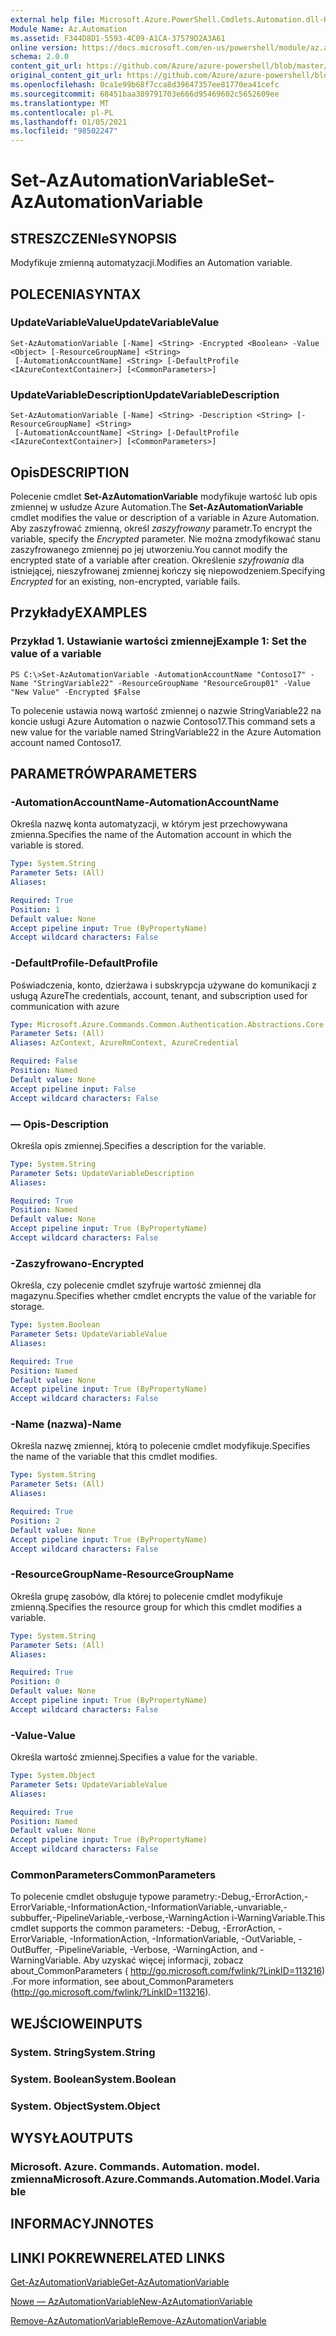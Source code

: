 ```yaml
---
external help file: Microsoft.Azure.PowerShell.Cmdlets.Automation.dll-Help.xml
Module Name: Az.Automation
ms.assetid: F344D8D1-5593-4C09-A1CA-37579D2A3A61
online version: https://docs.microsoft.com/en-us/powershell/module/az.automation/set-azautomationvariable
schema: 2.0.0
content_git_url: https://github.com/Azure/azure-powershell/blob/master/src/Automation/Automation/help/Set-AzAutomationVariable.md
original_content_git_url: https://github.com/Azure/azure-powershell/blob/master/src/Automation/Automation/help/Set-AzAutomationVariable.md
ms.openlocfilehash: 0ca1e99b68f7cca8d39647357ee81770ea41cefc
ms.sourcegitcommit: 68451baa389791703e666d95469602c5652609ee
ms.translationtype: MT
ms.contentlocale: pl-PL
ms.lasthandoff: 01/05/2021
ms.locfileid: "98502247"
---
```

# <span data-ttu-id="6ac8a-101">Set-AzAutomationVariable</span><span class="sxs-lookup"><span data-stu-id="6ac8a-101">Set-AzAutomationVariable</span></span>

## <span data-ttu-id="6ac8a-102">STRESZCZENIe</span><span class="sxs-lookup"><span data-stu-id="6ac8a-102">SYNOPSIS</span></span>
<span data-ttu-id="6ac8a-103">Modyfikuje zmienną automatyzacji.</span><span class="sxs-lookup"><span data-stu-id="6ac8a-103">Modifies an Automation variable.</span></span>

## <span data-ttu-id="6ac8a-104">POLECENIA</span><span class="sxs-lookup"><span data-stu-id="6ac8a-104">SYNTAX</span></span>

### <span data-ttu-id="6ac8a-105">UpdateVariableValue</span><span class="sxs-lookup"><span data-stu-id="6ac8a-105">UpdateVariableValue</span></span>
```
Set-AzAutomationVariable [-Name] <String> -Encrypted <Boolean> -Value <Object> [-ResourceGroupName] <String>
 [-AutomationAccountName] <String> [-DefaultProfile <IAzureContextContainer>] [<CommonParameters>]
```

### <span data-ttu-id="6ac8a-106">UpdateVariableDescription</span><span class="sxs-lookup"><span data-stu-id="6ac8a-106">UpdateVariableDescription</span></span>
```
Set-AzAutomationVariable [-Name] <String> -Description <String> [-ResourceGroupName] <String>
 [-AutomationAccountName] <String> [-DefaultProfile <IAzureContextContainer>] [<CommonParameters>]
```

## <span data-ttu-id="6ac8a-107">Opis</span><span class="sxs-lookup"><span data-stu-id="6ac8a-107">DESCRIPTION</span></span>
<span data-ttu-id="6ac8a-108">Polecenie cmdlet **Set-AzAutomationVariable** modyfikuje wartość lub opis zmiennej w usłudze Azure Automation.</span><span class="sxs-lookup"><span data-stu-id="6ac8a-108">The **Set-AzAutomationVariable** cmdlet modifies the value or description of a variable in Azure Automation.</span></span>
<span data-ttu-id="6ac8a-109">Aby zaszyfrować zmienną, określ *zaszyfrowany* parametr.</span><span class="sxs-lookup"><span data-stu-id="6ac8a-109">To encrypt the variable, specify the *Encrypted* parameter.</span></span>
<span data-ttu-id="6ac8a-110">Nie można zmodyfikować stanu zaszyfrowanego zmiennej po jej utworzeniu.</span><span class="sxs-lookup"><span data-stu-id="6ac8a-110">You cannot modify the encrypted state of a variable after creation.</span></span>
<span data-ttu-id="6ac8a-111">Określenie *szyfrowania* dla istniejącej, nieszyfrowanej zmiennej kończy się niepowodzeniem.</span><span class="sxs-lookup"><span data-stu-id="6ac8a-111">Specifying *Encrypted* for an existing, non-encrypted, variable fails.</span></span>

## <span data-ttu-id="6ac8a-112">Przykłady</span><span class="sxs-lookup"><span data-stu-id="6ac8a-112">EXAMPLES</span></span>

### <span data-ttu-id="6ac8a-113">Przykład 1. Ustawianie wartości zmiennej</span><span class="sxs-lookup"><span data-stu-id="6ac8a-113">Example 1: Set the value of a variable</span></span>
```
PS C:\>Set-AzAutomationVariable -AutomationAccountName "Contoso17" -Name "StringVariable22" -ResourceGroupName "ResourceGroup01" -Value "New Value" -Encrypted $False
```

<span data-ttu-id="6ac8a-114">To polecenie ustawia nową wartość zmiennej o nazwie StringVariable22 na koncie usługi Azure Automation o nazwie Contoso17.</span><span class="sxs-lookup"><span data-stu-id="6ac8a-114">This command sets a new value for the variable named StringVariable22 in the Azure Automation account named Contoso17.</span></span>

## <span data-ttu-id="6ac8a-115">PARAMETRÓW</span><span class="sxs-lookup"><span data-stu-id="6ac8a-115">PARAMETERS</span></span>

### <span data-ttu-id="6ac8a-116">-AutomationAccountName</span><span class="sxs-lookup"><span data-stu-id="6ac8a-116">-AutomationAccountName</span></span>
<span data-ttu-id="6ac8a-117">Określa nazwę konta automatyzacji, w którym jest przechowywana zmienna.</span><span class="sxs-lookup"><span data-stu-id="6ac8a-117">Specifies the name of the Automation account in which the variable is stored.</span></span>

```yaml
Type: System.String
Parameter Sets: (All)
Aliases:

Required: True
Position: 1
Default value: None
Accept pipeline input: True (ByPropertyName)
Accept wildcard characters: False
```

### <span data-ttu-id="6ac8a-118">-DefaultProfile</span><span class="sxs-lookup"><span data-stu-id="6ac8a-118">-DefaultProfile</span></span>
<span data-ttu-id="6ac8a-119">Poświadczenia, konto, dzierżawa i subskrypcja używane do komunikacji z usługą Azure</span><span class="sxs-lookup"><span data-stu-id="6ac8a-119">The credentials, account, tenant, and subscription used for communication with azure</span></span>

```yaml
Type: Microsoft.Azure.Commands.Common.Authentication.Abstractions.Core.IAzureContextContainer
Parameter Sets: (All)
Aliases: AzContext, AzureRmContext, AzureCredential

Required: False
Position: Named
Default value: None
Accept pipeline input: False
Accept wildcard characters: False
```

### <span data-ttu-id="6ac8a-120">— Opis</span><span class="sxs-lookup"><span data-stu-id="6ac8a-120">-Description</span></span>
<span data-ttu-id="6ac8a-121">Określa opis zmiennej.</span><span class="sxs-lookup"><span data-stu-id="6ac8a-121">Specifies a description for the variable.</span></span>

```yaml
Type: System.String
Parameter Sets: UpdateVariableDescription
Aliases:

Required: True
Position: Named
Default value: None
Accept pipeline input: True (ByPropertyName)
Accept wildcard characters: False
```

### <span data-ttu-id="6ac8a-122">-Zaszyfrowano</span><span class="sxs-lookup"><span data-stu-id="6ac8a-122">-Encrypted</span></span>
<span data-ttu-id="6ac8a-123">Określa, czy polecenie cmdlet szyfruje wartość zmiennej dla magazynu.</span><span class="sxs-lookup"><span data-stu-id="6ac8a-123">Specifies whether cmdlet encrypts the value of the variable for storage.</span></span>

```yaml
Type: System.Boolean
Parameter Sets: UpdateVariableValue
Aliases:

Required: True
Position: Named
Default value: None
Accept pipeline input: True (ByPropertyName)
Accept wildcard characters: False
```

### <span data-ttu-id="6ac8a-124">-Name (nazwa)</span><span class="sxs-lookup"><span data-stu-id="6ac8a-124">-Name</span></span>
<span data-ttu-id="6ac8a-125">Określa nazwę zmiennej, którą to polecenie cmdlet modyfikuje.</span><span class="sxs-lookup"><span data-stu-id="6ac8a-125">Specifies the name of the variable that this cmdlet modifies.</span></span>

```yaml
Type: System.String
Parameter Sets: (All)
Aliases:

Required: True
Position: 2
Default value: None
Accept pipeline input: True (ByPropertyName)
Accept wildcard characters: False
```

### <span data-ttu-id="6ac8a-126">-ResourceGroupName</span><span class="sxs-lookup"><span data-stu-id="6ac8a-126">-ResourceGroupName</span></span>
<span data-ttu-id="6ac8a-127">Określa grupę zasobów, dla której to polecenie cmdlet modyfikuje zmienną.</span><span class="sxs-lookup"><span data-stu-id="6ac8a-127">Specifies the resource group for which this cmdlet modifies a variable.</span></span>

```yaml
Type: System.String
Parameter Sets: (All)
Aliases:

Required: True
Position: 0
Default value: None
Accept pipeline input: True (ByPropertyName)
Accept wildcard characters: False
```

### <span data-ttu-id="6ac8a-128">-Value</span><span class="sxs-lookup"><span data-stu-id="6ac8a-128">-Value</span></span>
<span data-ttu-id="6ac8a-129">Określa wartość zmiennej.</span><span class="sxs-lookup"><span data-stu-id="6ac8a-129">Specifies a value for the variable.</span></span>

```yaml
Type: System.Object
Parameter Sets: UpdateVariableValue
Aliases:

Required: True
Position: Named
Default value: None
Accept pipeline input: True (ByPropertyName)
Accept wildcard characters: False
```

### <span data-ttu-id="6ac8a-130">CommonParameters</span><span class="sxs-lookup"><span data-stu-id="6ac8a-130">CommonParameters</span></span>
<span data-ttu-id="6ac8a-131">To polecenie cmdlet obsługuje typowe parametry:-Debug,-ErrorAction,-ErrorVariable,-InformationAction,-InformationVariable,-unvariable,-subbuffer,-PipelineVariable,-verbose,-WarningAction i-WarningVariable.</span><span class="sxs-lookup"><span data-stu-id="6ac8a-131">This cmdlet supports the common parameters: -Debug, -ErrorAction, -ErrorVariable, -InformationAction, -InformationVariable, -OutVariable, -OutBuffer, -PipelineVariable, -Verbose, -WarningAction, and -WarningVariable.</span></span> <span data-ttu-id="6ac8a-132">Aby uzyskać więcej informacji, zobacz about_CommonParameters ( http://go.microsoft.com/fwlink/?LinkID=113216) .</span><span class="sxs-lookup"><span data-stu-id="6ac8a-132">For more information, see about_CommonParameters (http://go.microsoft.com/fwlink/?LinkID=113216).</span></span>

## <span data-ttu-id="6ac8a-133">WEJŚCIOWE</span><span class="sxs-lookup"><span data-stu-id="6ac8a-133">INPUTS</span></span>

### <span data-ttu-id="6ac8a-134">System. String</span><span class="sxs-lookup"><span data-stu-id="6ac8a-134">System.String</span></span>

### <span data-ttu-id="6ac8a-135">System. Boolean</span><span class="sxs-lookup"><span data-stu-id="6ac8a-135">System.Boolean</span></span>

### <span data-ttu-id="6ac8a-136">System. Object</span><span class="sxs-lookup"><span data-stu-id="6ac8a-136">System.Object</span></span>

## <span data-ttu-id="6ac8a-137">WYSYŁA</span><span class="sxs-lookup"><span data-stu-id="6ac8a-137">OUTPUTS</span></span>

### <span data-ttu-id="6ac8a-138">Microsoft. Azure. Commands. Automation. model. zmienna</span><span class="sxs-lookup"><span data-stu-id="6ac8a-138">Microsoft.Azure.Commands.Automation.Model.Variable</span></span>

## <span data-ttu-id="6ac8a-139">INFORMACYJN</span><span class="sxs-lookup"><span data-stu-id="6ac8a-139">NOTES</span></span>

## <span data-ttu-id="6ac8a-140">LINKI POKREWNE</span><span class="sxs-lookup"><span data-stu-id="6ac8a-140">RELATED LINKS</span></span>

[<span data-ttu-id="6ac8a-141">Get-AzAutomationVariable</span><span class="sxs-lookup"><span data-stu-id="6ac8a-141">Get-AzAutomationVariable</span></span>](./Get-AzAutomationVariable.md)

[<span data-ttu-id="6ac8a-142">Nowe — AzAutomationVariable</span><span class="sxs-lookup"><span data-stu-id="6ac8a-142">New-AzAutomationVariable</span></span>](./New-AzAutomationVariable.md)

[<span data-ttu-id="6ac8a-143">Remove-AzAutomationVariable</span><span class="sxs-lookup"><span data-stu-id="6ac8a-143">Remove-AzAutomationVariable</span></span>](./Remove-AzAutomationVariable.md)



